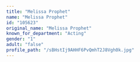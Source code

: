 ```yaml
---
title: "Melissa Prophet"
name: "Melissa Prophet"
id: "105623"
original_name: "Melissa Prophet"
known_for_department: "Acting"
gender: "1"
adult: "false"
profile_path: "/sBHstIj9AHHF6PvQmhT2J8Vgh0k.jpg"
---
```

